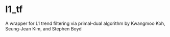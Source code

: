 # l1_tf
A wrapper for L1 trend filtering via primal-dual algorithm by Kwangmoo Koh, Seung-Jean Kim, and Stephen Boyd
